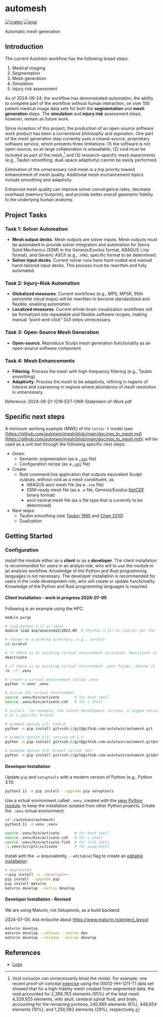 # automesh

[![crates](https://img.shields.io/crates/v/automesh?logo=rust&logoColor=000000&label=Crates&color=32592f)](https://crates.io/crates/automesh)
[![pypi](https://img.shields.io/pypi/v/automesh?logo=pypi&logoColor=FBE072&label=PyPI&color=4B8BBE)](https://pypi.org/project/automesh)

Automatic mesh generation

## Introduction

The current Autotwin workflow has the following broad steps:

1. Medical imaging
2. Segmentation
3. Mesh generation
4. Simulation
5. Injury risk assessment

As of 2024-06-24, the workflow has demonstrated *automation*, the ability to complete part of the workflow without human interaction, on over 100 patient medical image data sets for both the **segmentation** and **mesh generation** steps. The **simulation** and **injury risk** assessment steps, however, remain as future work.

Since inception of this project, the production of an open-source software work product has been a cornerstone philosophy and aspiration. One part of the mesh generation step currently uses a closed-source, proprietary software service, which presents three limitations: (1) the software is not open-source, so at-large collaboration is unavailable, (2) void must be included as part of the mesh,[^void-inclusion] and (3) research-specific mesh experiments (e.g., Taubin smoothing, dual-space adaptivity) cannot be easily performed.

[^void-inclusion]: Void inclusion can unnecessarily bloat the model. For example, one recent proof-of-concept [exercise](https://github.com/autotwin/mesh/blob/main/doc/npy_to_mesh_part_3.md) using the IXI012-HH-1211-T1 data set showed that for a high-fidelity mesh created from segmented data, the void accounted for 2,389,783 elements (55%) of the total mesh 4,329,925 elements, with skull, cerebral spinal fluid, and brain, accounting for the remaining portions, 240,895 elements (6%), 448,654 elements (10%), and 1,250,593 elements (29%), respectively.

Elimination of the unnecessary void mesh is a top priority toward enhancement of mesh quality.  Additional mesh enchancement topics include smoothing and adaptivity.

Enhanced mesh quality can improve solver convergence rates, decrease overhead (memory footprint), and provide better overall geometric fidelity to the underlying human anatomy.

## Project Tasks

### Task 1: Solver Automation

*  **Mesh output decks**.  Mesh outputs are solver inputs.  Mesh outputs must be automated to provide solver integration and automation for Sierra Solid Mechanics (SSM) in the Genesis/Exodus format, ABAQUS (.inp format), and Generic ASCII (e.g., .vtk), specific format to be determined.
*  **Solver input decks**.  Current solver runs have hard-coded and manual hand-tailored input decks.  This process must be rewritten and fully automated.

### Task 2: Injury-Risk Automation

* **Globalized measures**.  Current workflows (e.g., MPS, MPSR, 95th percentile cloud maps) will be rewritten to become standardized and flexible, enabling automation.
* **Localized measures**.  Current whole-brain visualization workflows will be formalized into repeatable and flexible software recipes, making manual “point-and-click” GUI steps unnecessary.

### Task 3: Open-Source Mesh Generation

* **Open-source**.  Reproduce Sculpt mesh generation functionality as an open-source software component.

### Task 4: Mesh Enhancements

* **Filtering**.  Process the mesh with high-frequency filtering (e.g., Taubin smoothing).
* **Adaptivity**.  Process the mesh to be adaptivity, refining in regions of interest and coarsening in regions where abundance of mesh resolution is unnecessary.

Reference: 2024-06-21-1218-EST-ONR-Statement-of-Work.pdf

## Specific next steps

A minimum working example (MWE) of the `letter F` model (see [https://github.com/autotwin/mesh/blob/main/doc/npy_to_mesh.md](https://github.com/autotwin/mesh/blob/main/doc/npy_to_mesh.md)) will be used as a unit test through the following specific next steps:

* Given:
  * Semantic segmentation (as a [`.spn`](https://github.com/autotwin/mesh/blob/main/tests/files/letter_f.spn) file)
  * Configuration recipe (as a [`.yml`](https://github.com/autotwin/mesh/blob/main/tests/files/letter_f_autotwin.yml) file)
* Create:
  * Rust command line application that outputs equivalent Sculpt outputs, without void as a mesh constituent, as
    * ABAQUS ascii mesh file (as a `.inp` file)
    * SSM-ready mesh file (as a `.e` file, Genesis/Exodus [NetCDF](https://www.unidata.ucar.edu/software/netcdf/) binary format)
    * ascii neutral mesh file (as a file type that is currently to be determined)
* Next steps:
  * Taubin smoothing (see [Taubin 1995](https://dl.acm.org/doi/pdf/10.1145/218380.218473) and [Chen 2010](https://link.springer.com/content/pdf/10.1007/s00707-009-0274-0.pdf))
  * Dualization

## Getting Started

### Configuration

Install the module either as a **client** or as a **developer**.  The client installation is recommended for users in an analyst role, who will to use the module in an analysis workflow.  Knowledge of the Python and Rust programming languages is not necessary.  The developer installation is recommended for users in the code development role, who will create or update functionality.  Knowledge of the Python and Rust programming languages is required.

#### Client Installation - work in progress 2024-07-05

Following is an example using the HPC:

```bash
module purge

# load Python 3.11 or later
module load aue/anaconda3/2023.09  # (Python 3.11) or similar per the 'module avail' command

# change to a working directory, e.g., scratch
cd scratch

# if there is an existing virtual environment activated, deactivate it
deactivate

# if there is an existing virtual environment .venv folder, delete it
rm -rf .venv

# create a virtual environment called .venv
python -m venv .venv

# active the virtual environment
source .venv/bin/activate       # for bash shell
source .venv/bin/activate.csh   # for c shell

# install, for example, the latest development version, a tagged version,
# or a specific branch:

# example option 1/3: latest
python -m pip install git+ssh://git@github.com:autotwin/automesh.git

# example option 2/3: version v0.1.2
python -m pip install git+ssh://git@github.com:autotwin/automesh.git@v0.1.2

# example option 3/3: branch called 'dev'
python -m pip install git+ssh://git@github.com:autotwin/automesh.git@v0.1.2@dev
```

#### Developer Installation

Update `pip` and `setuptools` with a modern version of Python (e.g., Python 3.11):

```bash
python3.11 -m pip install --upgrade pip setuptools
```

Use a virtual environment called `.venv`, created with the [venv Python module](https://docs.python.org/3/library/venv.html), to keep the installation isolated from other Python projects.  Create the `.venv` virtual environment:

```bash
cd ~/autotwin/automesh/
python3.11 -m venv .venv

source .venv/bin/activate       # for bash shell
source .venv/bin/activate.csh   # for c shell
source .venv/bin/activate.fish  # for fish shell
.\.venv\Scripts\activate        # for powershell
```

Install with the `-e` (equivalently, `--editable`) flag to create an [editable installation](https://setuptools.pypa.io/en/latest/userguide/development_mode.html):

```bash
# deprecated
~~pip install -e .[develop]~~
pip install --upgrade pip
pip install maturin
maturin develop --extras develop
```

#### Developer Installation - Revised

We are using Maturin, not Setuptools, as a build backend.

2024-07-05: Ask mrbuche about 
https://www.maturin.rs/project_layout

```bash
maturin develop
maturin develop --release --extras dev
maturin develop --release --extras develop
```

## References

* [Logs](doc/logs.md)
